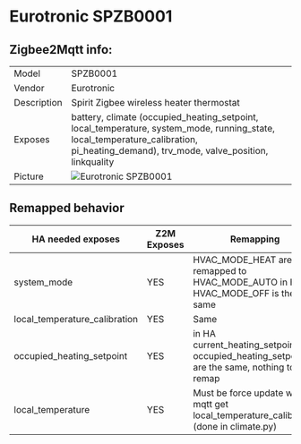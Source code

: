# Eurotronic SPZB0001

## Zigbee2Mqtt info:

|     |     |
|-----|-----|
| Model | SPZB0001  |
| Vendor  | Eurotronic  |
| Description | Spirit Zigbee wireless heater thermostat |
| Exposes | battery, climate (occupied_heating_setpoint, local_temperature, system_mode, running_state, local_temperature_calibration, pi_heating_demand), trv_mode, valve_position, linkquality |
| Picture | ![Eurotronic SPZB0001](https://www.zigbee2mqtt.io/images/devices/SPZB0001.jpg) |


## Remapped behavior

| HA needed exposes | Z2M Exposes | Remapping |
|-----|-----|-----|
| system_mode | YES | HVAC_MODE_HEAT are remapped to HVAC_MODE_AUTO in HA HVAC_MODE_OFF is the same |
| local_temperature_calibration | YES | Same |
| occupied_heating_setpoint | YES | in HA current_heating_setpoint and occupied_heating_setpoint are the same, nothing to remap |
| local_temperature | YES | Must be force update with mqtt get local_temperature_calibration (done in climate.py) |